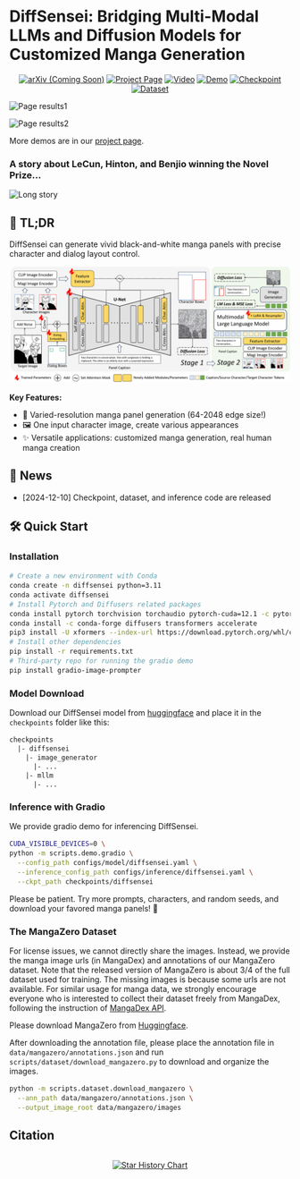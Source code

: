 # DiffSensei: Bridging Multi-Modal LLMs and Diffusion Models for Customized Manga Generation

<div align="center">

[![arXiv (Coming Soon)](https://img.shields.io/badge/arXiv-2410.08261-b31b1b.svg)](TODO)
[![Project Page](https://img.shields.io/badge/Project-Page-blue?logo=github-pages)](https://jianzongwu.github.io/projects/diffsensei)
[![Video](https://img.shields.io/badge/YouTube-Video-FF0000?logo=youtube)](https://www.youtube.com/watch?v=TLJ0MYZmoXc&source_ve_path=OTY3MTQ)
[![Demo](https://img.shields.io/badge/Huggingface-Demo-blue?logo=huggingface)](https://huggingface.co/spaces/jianzongwu/DiffSensei)
[![Checkpoint](https://img.shields.io/badge/🤗%20Huggingface-Model-yellow)](https://huggingface.co/jianzongwu/DiffSensei)
[![Dataset](https://img.shields.io/badge/🤗%20Huggingface-Dataset-yellow)](https://huggingface.co/datasets/jianzongwu/MangaZero)


</div>

![Page results1](assets/images/results_page/1.png)

![Page results2](assets/images/results_page/2.png)

More demos are in our [project page](https://jianzongwu.github.io/projects/diffsensei).

### A story about LeCun, Hinton, and Benjio winning the Novel Prize...

![Long story](assets/images/nobel_prize/image.png)

## 🚀 TL;DR

DiffSensei can generate vivid black-and-white manga panels with precise character and dialog layout control.

![](assets/images/model_architecture.png)

**Key Features:**
- 🌟 Varied-resolution manga panel generation (64-2048 edge size!)
- 🖼️ One input character image, create various appearances
- ✨ Versatile applications: customized manga generation, real human manga creation


## 🎉 News

- [2024-12-10] Checkpoint, dataset, and inference code are released

## 🛠️ Quick Start

### Installation

``` bash
# Create a new environment with Conda
conda create -n diffsensei python=3.11
conda activate diffsensei
# Install Pytorch and Diffusers related packages
conda install pytorch torchvision torchaudio pytorch-cuda=12.1 -c pytorch -c nvidia
conda install -c conda-forge diffusers transformers accelerate
pip3 install -U xformers --index-url https://download.pytorch.org/whl/cu121
# Install other dependencies
pip install -r requirements.txt
# Third-party repo for running the gradio demo
pip install gradio-image-prompter
```

### Model Download

Download our DiffSensei model from [huggingface](https://huggingface.co/jianzongwu/DiffSensei) and place it in the `checkpoints` folder like this:

```
checkpoints
  |- diffsensei
    |- image_generator
      |- ...
    |- mllm
      |- ...
```


### Inference with Gradio

We provide gradio demo for inferencing DiffSensei.

``` bash
CUDA_VISIBLE_DEVICES=0 \
python -m scripts.demo.gradio \
  --config_path configs/model/diffsensei.yaml \
  --inference_config_path configs/inference/diffsensei.yaml \
  --ckpt_path checkpoints/diffsensei
```

Please be patient. Try more prompts, characters, and random seeds, and download your favored manga panels! 🤗

### The MangaZero Dataset

For license issues, we cannot directly share the images. Instead, we provide the manga image urls (in MangaDex) and annotations of our MangaZero dataset.
Note that the released version of MangaZero is about 3/4 of the full dataset used for training. The missing images is because some urls are not available. For similar usage for manga data, we strongly encourage everyone who is interested to collect their dataset freely from MangaDex, following the instruction of [MangaDex API](https://api.mangadex.org/docs/).

Please download MangaZero from [Huggingface](https://huggingface.co/datasets/jianzongwu/MangaZero).

After downloading the annotation file, please place the annotation file in `data/mangazero/annotations.json` and run `scripts/dataset/download_mangazero.py` to download and organize the images.


``` bash
python -m scripts.dataset.download_mangazero \
  --ann_path data/mangazero/annotations.json \
  --output_image_root data/mangazero/images
```

## Citation

```
```



<p align="center">
  <a href="https://star-history.com/#jianzongwu/DiffSensei&Date">
    <img src="https://api.star-history.com/svg?repos=jianzongwu/DiffSensei&type=Date" alt="Star History Chart">
  </a>
</p>